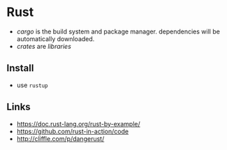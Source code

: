 # Rust

* _cargo_ is the build system and package manager. dependencies will be automatically downloaded.
* _crates_ are _libraries_

## Install
* use `rustup`

## Links
* https://doc.rust-lang.org/rust-by-example/
* https://github.com/rust-in-action/code
* http://cliffle.com/p/dangerust/
